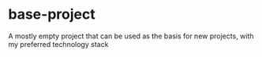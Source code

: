 # base-project
A mostly empty project that can be used as the basis for new projects, with my preferred technology stack
